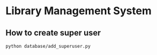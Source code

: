 # Library Management System

## How to create super user
```bash
python database/add_superuser.py
```